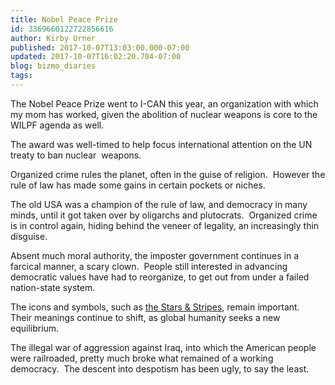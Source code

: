 ```yaml
---
title: Nobel Peace Prize
id: 3369660122722856616
author: Kirby Urner
published: 2017-10-07T13:03:00.000-07:00
updated: 2017-10-07T16:02:20.704-07:00
blog: bizmo_diaries
tags: 
---
```


The Nobel Peace Prize went to I-CAN this year, an organization with which my mom has worked, given the abolition of nuclear weapons is core to the WILPF agenda as well.

The award was well-timed to help focus international attention on the UN treaty to ban nuclear  weapons.

Organized crime rules the planet, often in the guise of religion.  However the rule of law has made some gains in certain pockets or niches.

The old USA was a champion of the rule of law, and democracy in many minds, until it got taken over by oligarchs and plutocrats.  Organized crime is in control again, hiding behind the veneer of legality, an increasingly thin disguise.

Absent much moral authority, the imposter government continues in a farcical manner, a scary clown.  People still interested in advancing democratic values have had to reorganize, to get out from under a failed nation-state system.

The icons and symbols, such as [the Stars & Stripes](http://worldgame.blogspot.com/2017/09/flag-waving.html), remain important.  Their meanings continue to shift, as global humanity seeks a new equilibrium.

The illegal war of aggression against Iraq, into which the American people were railroaded, pretty much broke what remained of a working democracy.  The descent into despotism has been ugly, to say the least.